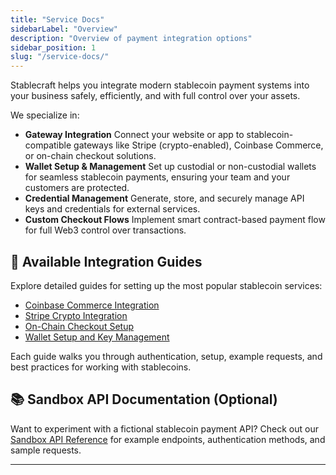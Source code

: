 ```yaml
---
title: "Service Docs"
sidebarLabel: "Overview" 
description: "Overview of payment integration options"
sidebar_position: 1
slug: "/service-docs/"
---
```

Stablecraft helps you integrate modern stablecoin payment systems into your business safely, efficiently, and with full control over your assets.

We specialize in:

- **Gateway Integration**
  Connect your website or app to stablecoin-compatible gateways like Stripe (crypto-enabled), Coinbase Commerce, or on-chain checkout solutions.
- **Wallet Setup & Management**
  Set up custodial or non-custodial wallets for seamless stablecoin payments, ensuring your team and your customers are protected.
- **Credential Management**
  Generate, store, and securely manage API keys and credentials for external services.
- **Custom Checkout Flows**
  Implement smart contract-based payment flow for full Web3 control over transactions.

## 🔗 Available Integration Guides

Explore detailed guides for setting up the most popular stablecoin services:

- [Coinbase Commerce Integration](./Integrations/coinbase-commerce)
- [Stripe Crypto Integration](./Integrations/stripe)
- [On-Chain Checkout Setup](./Integrations/on-chain-checkout)
- [Wallet Setup and Key Management](./Integrations/wallet-setup)

Each guide walks you through authentication, setup, example requests, and best practices for working with stablecoins.

## 📚 Sandbox API Documentation (Optional)

Want to experiment with a fictional stablecoin payment API?
Check out our [Sandbox API Reference](../sandbox-api/get-wallets) for example endpoints, authentication methods, and sample requests.

---